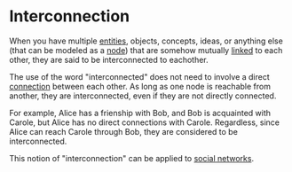 # Interconnection

When you have multiple [entities](/docs/glossary/entity), objects, concepts, ideas, or anything else (that can be modeled as a [node](/docs/glossary/node)) that are somehow mutually [linked](/docs/glossary/link) to each other, they are said to be interconnected to eachother.

The use of the word "interconnected" does not need to involve a direct [connection](/docs/glossary/connection) between each other. As long as one node is reachable from another, they are interconnected, even if they are not directly connected.

For example, Alice has a frienship with Bob, and Bob is acquainted with Carole, but Alice has no direct connections with Carole. Regardless, since Alice can reach Carole through Bob, they are considered to be interconnected.

This notion of "interconnection" can be applied to [social networks](/docs/glossary/social-network).